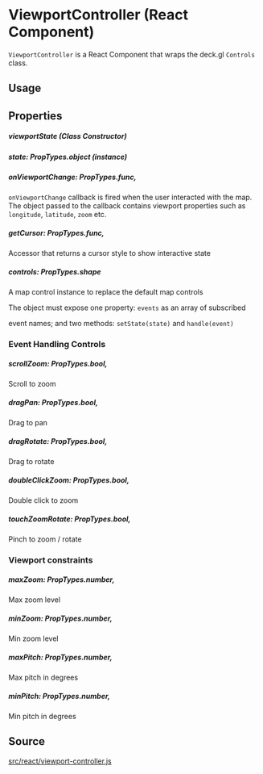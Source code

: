 # ViewportController (React Component)

`ViewportController` is a React Component that wraps the deck.gl `Controls` class.


## Usage


## Properties

##### viewportState (Class Constructor)

#####  state: PropTypes.object (instance)

##### onViewportChange: PropTypes.func,

`onViewportChange` callback is fired when the user interacted with the
map. The object passed to the callback contains viewport properties
such as `longitude`, `latitude`, `zoom` etc.

##### getCursor: PropTypes.func,

Accessor that returns a cursor style to show interactive state


##### controls: PropTypes.shape

A map control instance to replace the default map controls

The object must expose one property: `events` as an array of subscribed

event names; and two methods: `setState(state)` and `handle(event)`


### Event Handling Controls

##### scrollZoom: PropTypes.bool,

Scroll to zoom

##### dragPan: PropTypes.bool,

Drag to pan

##### dragRotate: PropTypes.bool,

Drag to rotate

##### doubleClickZoom: PropTypes.bool,

Double click to zoom

##### touchZoomRotate: PropTypes.bool,

Pinch to zoom / rotate


### Viewport constraints

##### maxZoom: PropTypes.number,

Max zoom level

##### minZoom: PropTypes.number,

Min zoom level

##### maxPitch: PropTypes.number,

Max pitch in degrees

##### minPitch: PropTypes.number,

Min pitch in degrees


## Source

[src/react/viewport-controller.js](https://github.com/uber/deck.gl/blob/5.1-release/src/core/viewports/viewport.js)
